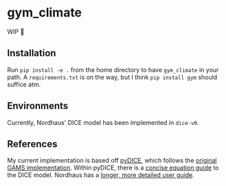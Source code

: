 # gym_climate
WIP :construction:

## Installation
Run `pip install -e .` from the home directory to have `gym_climate` in your path. A `requirements.txt` is on the way, but I think `pip install gym` should suffice atm.

## Environments

Currently, Nordhaus' DICE model has been implemented in `dice-v0`. 

## References

My current implementation is based off [pyDICE](https://github.com/hazem2410/PyDICE/blob/master/DICE2016.py), which follows the [original GAMS implementation](http://www.econ.yale.edu/~nordhaus/homepage/homepage/DICE2016R-091916ap.gms). Within pyDICE, there is a [concise equation guide](https://github.com/hazem2410/PyDICE/blob/master/PyDICE2016.pdf) to the DICE model. Nordhaus has a [longer, more detailed user guide](http://www.econ.yale.edu/~nordhaus/homepage/homepage/documents/DICE_Manual_100413r1.pdf). 
